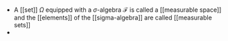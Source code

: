 - A [[set]] $\Omega$ equipped with a $\sigma$-algebra $\mathcal{F}$ is called a [[measurable space]] and the [[elements]] of the [[sigma-algebra]] are called [[measurable sets]]
-